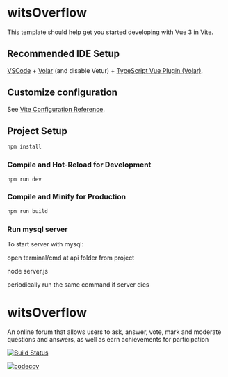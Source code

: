 # witsOverflow

This template should help get you started developing with Vue 3 in Vite.

## Recommended IDE Setup

[VSCode](https://code.visualstudio.com/) + [Volar](https://marketplace.visualstudio.com/items?itemName=johnsoncodehk.volar) (and disable Vetur) + [TypeScript Vue Plugin (Volar)](https://marketplace.visualstudio.com/items?itemName=johnsoncodehk.vscode-typescript-vue-plugin).

## Customize configuration

See [Vite Configuration Reference](https://vitejs.dev/config/).

## Project Setup

```sh
npm install
```

### Compile and Hot-Reload for Development

```sh
npm run dev
```

### Compile and Minify for Production

```sh
npm run build
```
### Run mysql server

To start server with mysql:

open terminal/cmd at api folder from project

node server.js

periodically run the same command if server dies

# witsOverflow
An online forum that allows users to ask, answer, vote, mark and moderate questions and answers, as well as earn achievements for participation 

[![Build Status](https://circleci.com/gh/2103562/witsOverflow.svg?branch=Test/staging)](https://app.circleci.com/pipelines/github/2103562)

[![codecov](https://codecov.io/gh/2103562/witsOverflow/branch/main/graph/badge.svg?token=T91O48LI91)](https://codecov.io/gh/2103562/witsOverflow)
